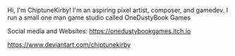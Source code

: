 Hi, I'm ChiptuneKirby! I'm an aspiring pixel artist, composer, and gamedev. I run a small one man game studio called OneDustyBook Games

Social media and Websites:
https://onedustybookgames.itch.io

https://www.deviantart.com/chiptunekirby


<!---
ChiptuneKirby/ChiptuneKirby is a ✨ special ✨ repository because its `README.md` (this file) appears on your GitHub profile.
You can click the Preview link to take a look at your changes.
--->
